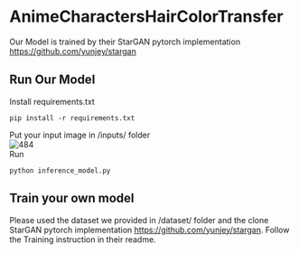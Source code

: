 # AnimeCharactersHairColorTransfer

Our Model is trained by their StarGAN pytorch implementation https://github.com/yunjey/stargan

## Run Our Model

Install requirements.txt
~~~
pip install -r requirements.txt
~~~
Put your input image in /inputs/ folder<br>
![484](https://user-images.githubusercontent.com/49235533/219293677-b4d1ae76-4241-4b57-bd59-095ed139e45f.JPG)
<br>
Run
~~~
python inference_model.py
~~~
## Train your own model
Please used the dataset we provided in /dataset/ folder and the clone StarGAN pytorch implementation https://github.com/yunjey/stargan. Follow the Training instruction in their readme.
